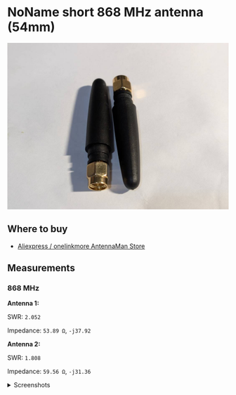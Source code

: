 # NoName short 868 MHz antenna (54mm)

![photo](images/00_photo.jpg)

## Where to buy

- [Aliexpress / onelinkmore AntennaMan Store](https://aliexpress.ru/store/709284)

## Measurements

### 868 MHz

**Antenna 1:**

SWR: `2.052`

Impedance: `53.89 Ω`, `-j37.92`

**Antenna 2:**

SWR: `1.808`

Impedance: `59.56 Ω`, `-j31.36`

<details>
<summary>Screenshots</summary>

![Measurement at 868 MHz - Antenna 1](images/01_antenna_1.png)

![Measurement at 868 MHz - Antenna 2](images/02_antenna_2.png)

</details>
